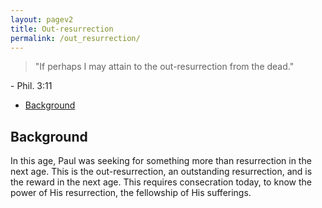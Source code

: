 ```yaml
---
layout: pagev2
title: Out-resurrection
permalink: /out_resurrection/
---
```


>"If perhaps I may attain to the out-resurrection from the dead."

\- Phil. 3:11
- [Background](#background)

## Background

In this age, Paul was seeking for something more than resurrection in the next age. This is the out-resurrection, an outstanding resurrection, and is the reward in the next age. This requires consecration today, to know the power of His resurrection, the fellowship of His sufferings.